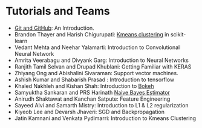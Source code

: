 # Tutorials and Teams

* [Git and GitHub](tutorial_github.md): An Introduction.
* Brandon Thayer and Harish Chigurupati: [Kmeans clustering](http://scikit-learn.org/stable/modules/clustering.html) in scikit-learn
* Vedant Mehta and Neehar Yalamarti: Introduction to Convolutional Neural Network
* Amrita Veerabagu and Divyank Garg: Introduction to Neural Networks
* Ranjith Tamil Selvan and Drupad Khublani: Getting Familiar with KERAS
* Zhiyang Ong and Abishalini Sivaraman: Support vector machines.
* Ashish Kumar and Shabarish Prasad : Introduction to tensorflow
* Khaled Nakhleh and Kishan Shah: Introduction to [Bokeh](http://bokeh.pydata.org/en/0.13.0/)
* Samyuktha Sankaran and PRS Harinath [Naive Bayes Estimator](tutorial_naivebayes.md) 
* Anirudh Shaktawat and Kanchan Satpute: Feature Engineering
* Sayeed Alvi and Samarth Mistry: Introduction to L1 & L2 regularization
* Kiyeob Lee and Devarsh Jhaveri: SGD and Backpropagation
* Jatin Kamnani and Venkata Pydimarri: Introduction to Kmeans Clustering
